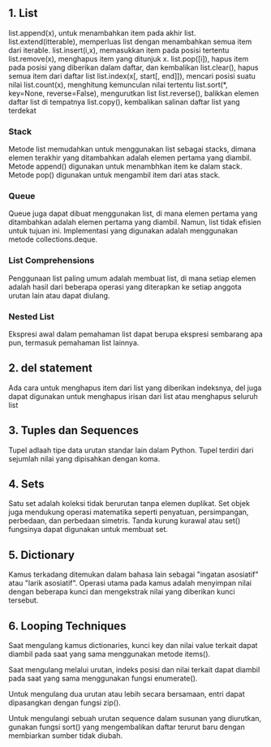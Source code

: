 ## 1.	List
list.append(x),	untuk menambahkan item pada akhir list.
list.extend(itterable),	memperluas list dengan menambahkan semua item dari iterable.
list.insert(i,x),	memasukkan item pada posisi tertentu
list.remove(x),	menghapus item yang ditunjuk x.
list.pop([i]),	hapus item pada posisi yang diberikan dalam daftar, dan kembalikan
list.clear(),	hapus semua item dari daftar list
list.index(x[, start[, end]]), mencari posisi suatu nilai
list.count(x), menghitung kemunculan nilai tertentu
list.sort(*, key=None, reverse=False), mengurutkan list
list.reverse(), balikkan elemen daftar list di tempatnya
list.copy(), kembalikan salinan daftar list yang terdekat

### Stack
Metode list memudahkan untuk menggunakan list sebagai stacks, 
dimana elemen terakhir yang ditambahkan adalah elemen pertama yang diambil.
Metode append() digunakan untuk menambhkan item ke dalam stack. Metode pop() digunakan untuk mengambil item dari atas stack.
 
 

### Queue
Queue juga dapat dibuat menggunakan list,
di mana elemen pertama yang ditambahkan adalah elemen pertama yang diambil.
Namun, list tidak efisien untuk tujuan ini.
Implementasi yang digunakan adalah menggunakan metode collections.deque.

### List Comprehensions
Penggunaan list paling umum adalah membuat list, 
di mana setiap elemen adalah hasil dari beberapa operasi yang diterapkan ke setiap anggota urutan lain atau dapat diulang.

### Nested List
Ekspresi awal dalam pemahaman list dapat berupa ekspresi sembarang apa
pun, termasuk pemahaman list lainnya.

## 2.	del statement
Ada cara untuk menghapus item dari list yang diberikan indeksnya,
del juga dapat digunakan untuk menghapus irisan dari list atau menghapus seluruh list

## 3.	Tuples dan Sequences
Tupel adlaah tipe data urutan standar lain dalam Python.
Tupel terdiri dari sejumlah nilai yang dipisahkan dengan koma.

## 4.	Sets
Satu set adalah koleksi tidak berurutan tanpa elemen duplikat.
Set objek juga mendukung operasi matematika seperti penyatuan, persimpangan, perbedaan, dan perbedaan simetris.
Tanda kurung kurawal atau set() fungsinya dapat digunakan untuk membuat set.

## 5.	Dictionary
Kamus terkadang ditemukan dalam bahasa lain sebagai "ingatan asosiatif" atau "larik asosiatif".
Operasi utama pada kamus adalah menyimpan nilai dengan beberapa kunci dan mengekstrak nilai yang diberikan kunci tersebut. 

## 6.	Looping Techniques
Saat mengulang kamus dictionaries, kunci key dan nilai value terkait dapat diambil pada saat yang sama menggunakan metode items().
 
Saat mengulang melalui urutan, indeks posisi dan nilai terkait dapat diambil pada saat yang sama menggunakan fungsi enumerate().
 
Untuk mengulang dua urutan atau lebih secara bersamaan, entri dapat dipasangkan dengan fungsi zip().
 
Untuk mengulangi sebuah urutan sequence dalam susunan yang diurutkan,
gunakan fungsi sort() yang mengembalikan daftar terurut baru dengan membiarkan sumber tidak diubah.
 
